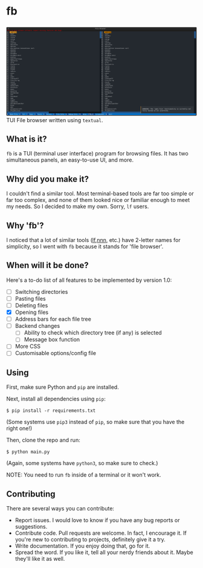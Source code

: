 # fb
![Screenshot of the app](screenshot.svg)
TUI File browser written using `textual`.
## What is it?
`fb` is a TUI (terminal user interface) program for browsing files. It has two simultaneous panels, an easy-to-use UI, and more.
## Why did you make it?
I couldn't find a similar tool. Most terminal-based tools are far too simple or far too complex, and none of them looked nice or familiar enough to meet my needs. So I decided to make my own. Sorry, `lf` users.
## Why 'fb'?
I noticed that a lot of similar tools ([lf](https://github.com/gokcehan/lf),[nnn](https://github.com/jarun/nnn), etc.) have 2-letter names for simplicity, so I went with `fb` because it stands for 'file browser'. 
## When will it be done?
Here's a to-do list of all features to be implemented by version 1.0:

- [ ] Switching directories
- [ ] Pasting files
- [ ] Deleting files
- [x] Opening files
- [ ] Address bars for each file tree
- [ ] Backend changes
	- [ ] Ability to check which directory tree (if any) is selected
	- [ ] Message box function
- [ ] More CSS
- [ ] Customisable options/config file

## Using
First, make sure Python and `pip` are installed.

Next, install all dependencies using `pip`:
```
$ pip install -r requirements.txt
```
(Some systems use `pip3` instead of `pip`, so make sure that you have the right one!)

Then, clone the repo and run:
```
$ python main.py
```
(Again, some systems have `python3`, so make sure to check.)

NOTE: You need to run `fb` inside of a terminal or it won't work.
## Contributing
There are several ways you can contribute:
* Report issues. I would love to know if you have any bug reports or suggestions.
* Contribute code. Pull requests are welcome. In fact, I encourage it. If you're new to contributing to projects, definitely give it a try.
* Write documentation. If you enjoy doing that, go for it.
* Spread the word. If you like it, tell all your nerdy friends about it. Maybe they'll like it as well.